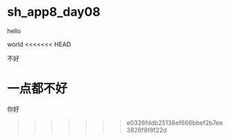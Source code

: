 # sh_app8_day08

hello

world
<<<<<<< HEAD

不好

一点都不好
=======
你好
>>>>>>> e0326fddb25138ef666bbef2b7ee3826f8f8f22d
